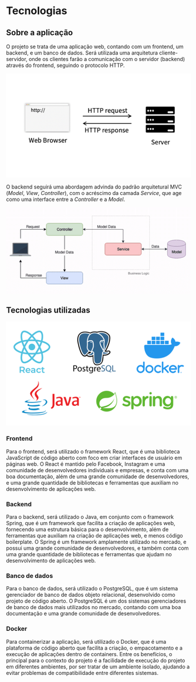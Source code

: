 # Tecnologias

## Sobre a aplicação 

O projeto se trata de uma aplicação web, contando com um frontend, um backend, e um banco de dados. Será utilizada uma arquitetura cliente-servidor, onde os clientes farão a comunicação com o servidor (backend) através do frontend, seguindo o protocolo HTTP.

![client_server](./assets/technologies/client_server_arquitecture.png)

O backend seguirá uma abordagem advinda do padrão arquitetural MVC (*Model*, *View*, *Controller*), com o acréscimo da camada *Service*, que age como uma interface entre a *Controller* e a *Model*.

![mvcs](./assets/technologies/mvcs.png)

## Tecnologias utilizadas

![technologies](./assets/technologies/technologies.png)

### Frontend
Para o frontend, será utilizado o framework React, que é uma biblioteca JavaScript de código aberto com foco em criar interfaces de usuário em páginas web. O React é mantido pelo Facebook, Instagram e uma comunidade de desenvolvedores individuais e empresas, e conta com uma boa documentação, além de uma grande comunidade de desenvolvedores, e uma grande quantidade de bibliotecas e ferramentas que auxiliam no desenvolvimento de aplicações web.

### Backend
Para o backend, será utilizado o Java, em conjunto com o framework Spring, que é um framework que facilita a criação de aplicações web, fornecendo uma estrutura básica para o desenvolvimento, além de ferramentas que auxiliam na criação de aplicações web, e menos código boilerplate. O Spring é um framework amplamente utilizado no mercado, e possui uma grande comunidade de desenvolvedores, e também conta com uma grande quantidade de bibliotecas e ferramentas que ajudam no desenvolvimento de aplicações web.

### Banco de dados
Para o banco de dados, será utilizado o PostgreSQL, que é um sistema gerenciador de banco de dados objeto relacional, desenvolvido como projeto de código aberto. O PostgreSQL é um dos sistemas gerenciadores de banco de dados mais utilizados no mercado, contando com uma boa documentação e uma grande comunidade de desenvolvedores.

### Docker
Para containerizar a aplicação, será utilizado o Docker, que é uma plataforma de código aberto que facilita a criação, o empacotamento e a execução de aplicações dentro de containers. Entre os benefícios, o principal para o contexto do projeto é a facilidade de execução do projeto em diferentes ambientes, por ser tratar de um ambiente isolado, ajudando a evitar problemas de compatibilidade entre diferentes sistemas. 
